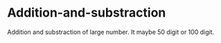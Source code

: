 # Addition-and-substraction

Addition and substraction of large number. It maybe 50 digit or 100 digit.
